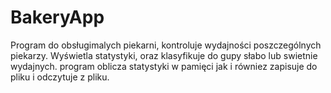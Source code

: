 # BakeryApp
Program do obsługimalych piekarni, kontroluje wydajności poszczególnych piekarzy. Wyświetla statystyki, oraz klasyfikuje do gupy słabo lub swietnie wydajnych.
program oblicza statystyki w pamięci jak i równiez zapisuje do pliku i odczytuje z pliku.
